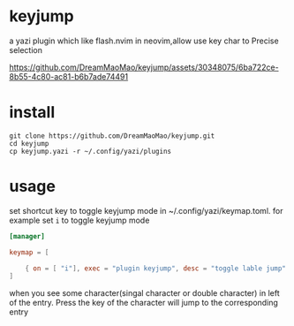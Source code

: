 # keyjump
a yazi plugin which like flash.nvim in neovim,allow use key char to Precise selection




https://github.com/DreamMaoMao/keyjump/assets/30348075/6ba722ce-8b55-4c80-ac81-b6b7ade74491





# install
```
git clone https://github.com/DreamMaoMao/keyjump.git
cd keyjump
cp keyjump.yazi -r ~/.config/yazi/plugins
```

# usage
set shortcut key to toggle keyjump mode in ~/.config/yazi/keymap.toml.
for example set `i` to toggle keyjump mode

```toml
[manager]

keymap = [

	{ on = [ "i"], exec = "plugin keyjump", desc = "toggle lable jump" },
]
```

when you see some character(singal character or double character) in left of the entry.
Press the key of the character will jump to the corresponding entry 
